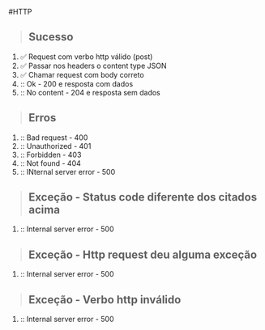 #HTTP

> ## Sucesso
1. :white_check_mark: Request com verbo http válido (post)
2. :white_check_mark: Passar nos headers o content type JSON
3. :white_check_mark: Chamar request com body correto
4. :: Ok - 200 e resposta com dados
5. :: No content - 204 e resposta sem dados

> ## Erros
1. :: Bad request - 400
2. :: Unauthorized - 401
3. :: Forbidden - 403
4. :: Not found - 404
5. :: INternal server error - 500

> ## Exceção - Status code diferente dos citados acima
1. :: Internal server error - 500

> ## Exceção - Http request deu alguma exceção
1. :: Internal server error - 500

> ## Exceção - Verbo http inválido
1. :: Internal server error - 500